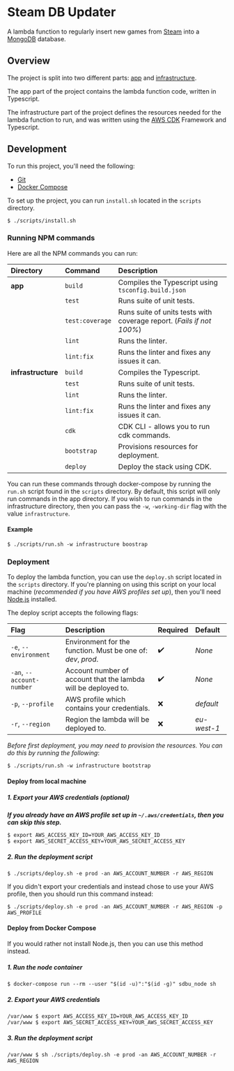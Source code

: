 # Steam DB Updater

A lambda function to regularly insert new games from [Steam](https://store.steampowered.com/) into a 
[MongoDB](https://www.mongodb.com/) database.

## Overview

The project is split into two different parts: [app](https://github.com/MattJarman/steam-db-updater/tree/master/app) 
and [infrastructure](https://github.com/MattJarman/steam-db-updater/tree/master/infrastructure).

The app part of the project contains the lambda function code, written in Typescript.

The infrastructure part of the project defines the resources needed for the lambda function to run, and was written 
using the [AWS CDK](https://docs.aws.amazon.com/cdk/latest/guide/home.html) Framework
and Typescript.

## Development
To run this project, you'll need the following:

* [Git](https://git-scm.com/downloads)
* [Docker Compose](https://docs.docker.com/compose/)

To set up the project, you can run `install.sh` located in the `scripts` directory. 

```
$ ./scripts/install.sh
```

### Running NPM commands

Here are all the NPM commands you can run:

|  Directory         | Command         | Description                                                           |                                                                             
|:-------------------|:----------------|:----------------------------------------------------------------------|
| **app**            | `build`         | Compiles the Typescript using `tsconfig.build.json`                   | 
|                    | `test`          | Runs suite of unit tests.                                             | 
|                    | `test:coverage` | Runs suite of units tests with coverage report. (*Fails if not 100%*) | 
|                    | `lint`          | Runs the linter.                                                      |
|                    | `lint:fix`      | Runs the linter and fixes any issues it can.                          |
| **infrastructure** | `build`         | Compiles the Typescript.                                              |
|                    | `test`          | Runs suite of unit tests.                                             |
|                    | `lint`          | Runs the linter.                                                      |
|                    | `lint:fix`      | Runs the linter and fixes any issues it can.                          |
|                    | `cdk`           | CDK CLI - allows you to run cdk commands.                             |
|                    | `bootstrap`     | Provisions resources for deployment.                                  |
|                    | `deploy`        | Deploy the stack using CDK.                                           |

You can run these commands through docker-compose by running the `run.sh` script found in the `scripts` directory. By default, 
this script will only run commands in the app directory. If you wish to run commands in the infrastructure directory,
then you can pass the `-w`, `-working-dir` flag with the value `infrastructure`. 

#### Example

```
$ ./scripts/run.sh -w infrastructure boostrap
```

### Deployment

To deploy the lambda function, you can use the `deploy.sh` script located in the `scripts` directory. If you're planning
on using this script on your local machine (*recommended if you have AWS profiles set up*), then you'll need
[Node.js](https://nodejs.org/en/) installed.

The deploy script accepts the following flags:

| Flag                       | Description                                                                                       | Required         | Default    |
|:---------------------------|:--------------------------------------------------------------------------------------------------|:-----------------|:-----------|
| `-e`, `--environment`      | Environment for the function. Must be one of: *dev*, *prod*.                                      |:heavy_check_mark:| *None*     |
| `-an`, `--account-number`  | Account number of account that the lambda will be deployed to.                                    |:heavy_check_mark:| *None*     |
| `-p`, `--profile`          | AWS profile which contains your credentials.                                                      |:x:               | *default*  |
| `-r`, `--region`           | Region the lambda will be deployed to.                                                            |:x:               | *eu-west-1*|

*Before first deployment, you may need to provision the resources. You can do this by running the
following*:

```
$ ./scripts/run.sh -w infrastructure bootstrap
```

#### Deploy from local machine

##### 1. Export your AWS credentials (optional)

***If you already have an AWS profile set up in `~/.aws/credentials`, then you can skip this step.***

```
$ export AWS_ACCESS_KEY_ID=YOUR_AWS_ACCESS_KEY_ID
$ export AWS_SECRET_ACCESS_KEY=YOUR_AWS_SECRET_ACCESS_KEY
```

##### 2. Run the deployment script
```
$ ./scripts/deploy.sh -e prod -an AWS_ACCOUNT_NUMBER -r AWS_REGION
```

If you didn't export your credentials and instead chose to use your AWS profile, then you should run this command 
instead:

```
$ ./scripts/deploy.sh -e prod -an AWS_ACCOUNT_NUMBER -r AWS_REGION -p AWS_PROFILE
```

#### Deploy from Docker Compose

If you would rather not install Node.js, then you can use this method instead.

##### 1. Run the node container

```
$ docker-compose run --rm --user "$(id -u)":"$(id -g)" sdbu_node sh
```

##### 2. Export your AWS credentials
```
/var/www $ export AWS_ACCESS_KEY_ID=YOUR_AWS_ACCESS_KEY_ID
/var/www $ export AWS_SECRET_ACCESS_KEY=YOUR_AWS_SECRET_ACCESS_KEY
```

##### 3. Run the deployment script
```
/var/www $ sh ./scripts/deploy.sh -e prod -an AWS_ACCOUNT_NUMBER -r AWS_REGION
```
